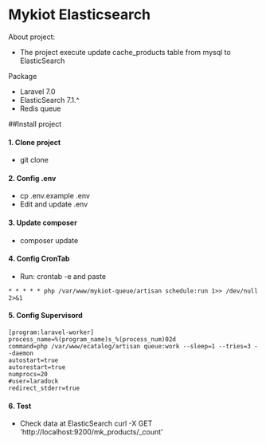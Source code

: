 # Mykiot Elasticsearch

About project:
- The project execute update cache_products table from mysql to ElasticSearch

Package
- Laravel 7.0
- ElasticSearch 7.1.^
- Redis queue

##Install project

#### 1. Clone project
- git clone 

#### 2. Config .env
- cp .env.example .env
- Edit and update .env

#### 3. Update composer
- composer update

#### 4. Config CronTab
- Run: crontab -e and paste
```
* * * * * php /var/www/mykiot-queue/artisan schedule:run 1>> /dev/null 2>&1
```

#### 5. Config Supervisord

```$xslt
[program:laravel-worker]
process_name=%(program_name)s_%(process_num)02d
command=php /var/www/ecatalog/artisan queue:work --sleep=1 --tries=3 --daemon
autostart=true
autorestart=true
numprocs=20
#user=laradock
redirect_stderr=true
```

#### 6. Test
- Check data at ElasticSearch
curl -X GET 'http://localhost:9200/mk_products/_count'
